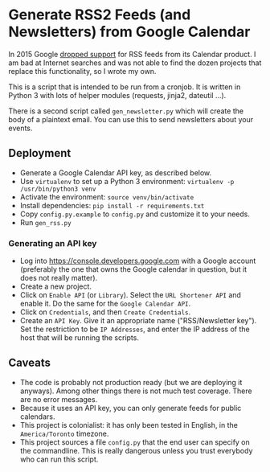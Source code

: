 Generate RSS2 Feeds (and Newsletters) from Google Calendar
========================================

In 2015 Google [dropped
support](https://www.404techsupport.com/2015/10/google-discontinue-feed-google-calendars/)
for RSS feeds from its Calendar product. I am bad at Internet searches
and was not able to find the dozen projects that replace this
functionality, so I wrote my own. 

This is a script that is intended to be run from a cronjob. It is
written in Python 3 with lots of helper modules (requests, jinja2,
dateutil ...). 

There is a second script called `gen_newsletter.py` which will 
create the body of a plaintext email. You can use this to send
newsletters about your events.


Deployment
----------

- Generate a Google Calendar API key, as described below.
- Use `virtualenv` to set up a Python 3 environment: `virtualenv -p
  /usr/bin/python3 venv`
- Activate the environment: `source venv/bin/activate`
- Install dependencies: `pip install -r requirements.txt`
- Copy `config.py.example` to `config.py` and customize it to your
  needs.
- Run `gen_rss.py`

### Generating an API key

- Log into https://console.developers.google.com with a Google account
  (preferably the one that owns the Google calendar in question, but
  it does not really matter).
- Create a new project. 
- Click on `Enable API` (or `Library`). Select the `URL Shortener API`
  and enable it. Do the same for the `Google Calendar API`. 
- Click on `Credentials`, and then `Create Credentials`.
- Create an `API Key`. Give it an appropriate name ("RSS/Newsletter
  key"). Set the restriction to be `IP Addresses`, and enter the IP
  address of the host that will be running the scripts.

Caveats
-------

- The code is probably not production ready (but we are deploying it
  anyways). Among other things there is not
  much test coverage. There are no error messages.  
- Because it uses an API key, you can only generate feeds for public
  calendars.
- This project is colonialist: it has only been tested in English, in
  the `America/Toronto` timezone.
- This project sources a file `config.py` that the end user can
  specify on the commandline. This is really dangerous unless you
  trust everybody who can run this script.

